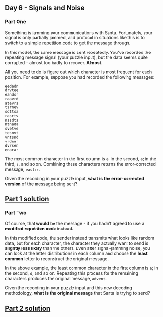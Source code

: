 ## Day 6 - Signals and Noise

### Part One

Something is jamming your communications with Santa. Fortunately, your signal is only partially
jammed, and protocol in situations like this is to switch to a simple [repetition code][1] to get
the message through.

In this model, the same message is sent repeatedly. You've recorded the repeating message signal
(your puzzle input), but the data seems quite corrupted - almost too badly to recover. **Almost**.

All you need to do is figure out which character is most frequent for each position. For example,
suppose you had recorded the following messages:

```
eedadn
drvtee
eandsr
raavrd
atevrs
tsrnev
sdttsa
rasrtv
nssdts
ntnada
svetve
tesnvt
vntsnd
vrdear
dvrsen
enarar
```

The most common character in the first column is `e`; in the second, `a`; in the third, `s`,
and so on. Combining these characters returns the error-corrected message, `easter`.

Given the recording in your puzzle input, **what is the error-corrected version** of the message
being sent?

[Part 1 solution][2]
--------------------

### Part Two

Of course, that **would** be the message - if you hadn't agreed to use a **modified repetition
code** instead.

In this modified code, the sender instead transmits what looks like random data, but for each
character, the character they actually want to send is **slightly less likely** than the others.
Even after signal-jamming noise, you can look at the letter distributions in each column and
choose the **least common** letter to reconstruct the original message.

In the above example, the least common character in the first column is `a`; in the second, `d`,
and so on. Repeating this process for the remaining characters produces the original message,
`advent`.

Given the recording in your puzzle input and this new decoding methodology, **what is the original
message** that Santa is trying to send?

[Part 2 solution][3]
--------------------


[1]: https://en.wikipedia.org/wiki/Repetition_code
[2]: part_1.py
[3]: part_2.py
